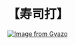 # 【寿司打】 #

[![Image from Gyazo](https://i.gyazo.com/516dc5f8856aae571c9f44194d4c82e4.jpg)](https://gyazo.com/516dc5f8856aae571c9f44194d4c82e4)
